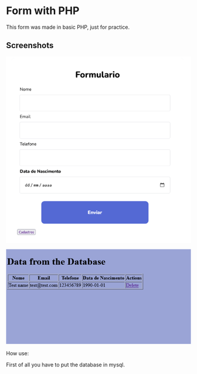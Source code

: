 # Form with PHP

This form was made in basic PHP, just for practice.

## Screenshots

![App Screenshot](/prints/Screenshot%202023-09-19%20at%2008-42-22%20Form.png)

![App Screenshot](/prints/Screenshot%202023-09-19%20at%2008-42-12%20Registros.png)

How use:

First of all you have to put the database in mysql.
